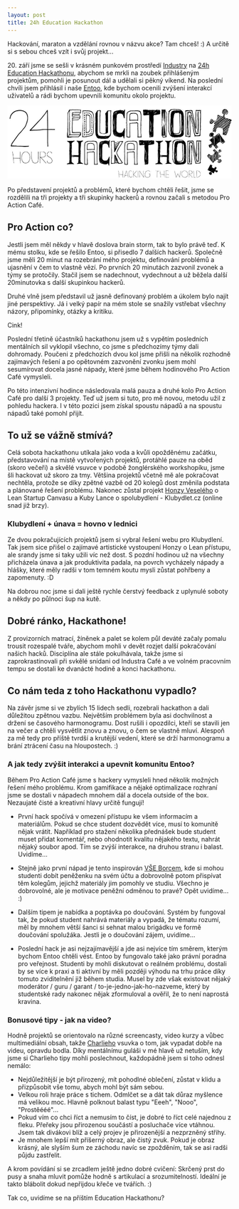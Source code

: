```yaml
---
layout: post
title: 24h Education Hackathon 
---
```


Hackování, maraton a vzdělání rovnou v názvu akce? Tam chceš! :) A určitě si s sebou chceš vzít i svůj projekt...

20\. září jsme se sešli v krásném punkovém prostředí [Industry](http://industrabrno.cz) na [24h Education Hackathonu](http://eduhackcz.weebly.com), abychom se mrkli na zoubek přihlášeným projektům, pomohli je posunout dál a udělali si pěkný víkend. Na poslední chvíli jsem přihlásil i naše [Entoo](http://www.entoo.cz), kde bychom ocenili zvýšení interakcí uživatelů a rádi bychom upevnili komunitu okolo projektu.

<img src="../images/24h-education-hackathon.jpg" alt="24h Education Hackathon" class="img-responsive">

Po představení projektů a problémů, které bychom chtěli řešit, jsme se rozdělili na tři projekty a tři skupinky hackerů a rovnou začali s metodou Pro Action Café.

## Pro Action co?

Jestli jsem měl někdy v hlavě doslova brain storm, tak to bylo právě teď. K mému stolku, kde se řešilo Entoo, si přisedlo 7 dalších hackerů. Společně jsme měli 20 minut na rozebrání mého projektu, definování problémů a ujasnění v čem to vlastně vězí. Po prvních 20 minutách zazvonil zvonek a týmy se protočily. Stačil jsem se nadechnout, vydechnout a už běžela další 20minutovka s další skupinkou hackerů.

Druhé vlně jsem představil už jasně definovaný problém a úkolem bylo najít jiné perspektivy. Já i velký papír na mém stole se snažily vstřebat všechny názory, připomínky, otázky a kritiku.

Cink!

Poslední třetině účastníků hackathonu jsem už s vypětím posledních mentálních sil vyklopil všechno, co jsme s předchozímy týmy dali dohromady. Poučeni z předchozích dvou kol jsme přišli na několik rozhodně zajímavých řešení a po opětovném zazvonění zvonku jsem mohl sesumírovat docela jasné nápady, které jsme během hodinového Pro Action Café vymysleli.

Po této intenzivní hodince následovala malá pauza a druhé kolo Pro Action Café pro další 3 projekty. Teď už jsem si tuto, pro mě novou, metodu užil z pohledu hackera. I v této pozici jsem získal spoustu nápadů a na spoustu nápadů také pomohl přijít.

## To už se vážně stmívá?

Celá sobota hackathonu utíkala jako voda a kvůli opožděnému začátku, představování na místě vytvořených projektů, protáhlé pauze na oběd (skoro večeři) a skvělé vsuvce v podobě žonglérského workshopíku, jsme šli hackovat už skoro za tmy. Většina projektů včetně mě ale pokračovat nechtěla, protože se díky zpětné vazbě od 20 kolegů dost změnila podstata a plánované řešení problému. Nakonec zůstal projekt [Honzy Veselého](http://vese.ly/) o Lean Startup Canvasu a Kuby Lance o spolubydlení - Klubydlet.cz (online snad již brzy).

### Klubydlení + únava = hovno v lednici

Ze dvou pokračujících projektů jsem si vybral řešení webu pro Klubydlení. Tak jsem sice přišel o zajímavé artistické vystoupení Honzy o Lean přístupu, ale srandy jsme si taky užili víc než dost. S pozdní hodinou už na všechny přicházela únava a jak produktivita padala, na povrch vycházely nápady a hlášky, které měly radši v tom temném koutu mysli zůstat pohřbeny a zapomenuty. :D

Na dobrou noc jsme si dali ještě rychle čerstvý feedback z uplynulé soboty a někdy po půlnoci šup na kutě.

## Dobré ránko, Hackathone!

Z provizorních matrací, žíněnek a palet se kolem půl deváté začaly pomalu trousit rozespalé tváře, abychom mohli v devět rozjet další pokračování našich hacků. Disciplína ale stále pokulhávala, takže jsme si zaprokrastinovali při svkělé snídani od Industra Café a ve volném pracovním tempu se dostali ke dvanácté hodině a konci hackathonu.

## Co nám teda z toho Hackathonu vypadlo?

Na závěr jsme si ve zbylích 15 lidech sedli, rozebrali hackathon a dali důležitou zpětnou vazbu. Největším problémem byla asi dochvilnost a držení se časového harmonogramu. Dost rušili i opozdilci, kteří se stavili jen na večer a chtěli vysvětlit znovu a znovu, o čem se vlastně mluví. Alespoň za mě tedy pro příště tvrdší a krutější vedení, které se drží harmonogramu a brání ztrácení času na hloupostech. :)

### A jak tedy zvýšit interakci a upevnit komunitu Entoo?

Během Pro Action Café jsme s hackery vymysleli hned několik možných řešení mého problému. Krom gamifikace a nějaké optimalizace rozhraní jsme se dostali v nápadech mnohem dál a docela outside of the box. Nezaujaté čisté a kreativní hlavy určitě fungují!

* První hack spočívá v omezení přístupu ke všem informacím a materiálům. Pokud se chce student dozvědět více, musí to komunitě nějak vrátit. Například pro stažení několika přednášek bude student muset přidat komentář, nebo ohodnotit kvalitu nějakého textu, nahrát nějaký soubor apod. Tím se zvýší interakce, na druhou stranu i balast. Uvidíme...

* Stejně jako první nápad je tento inspirován [VŠE Borcem](http://www.vseborec.cz/), kde si mohou studenti dobít peněženku na svém účtu a dobrovolně potom přispívat těm kolegům, jejichž materiály jim pomohly ve studiu. Všechno je dobrovolné, ale je motivace peněžní odměnou to pravé? Opět uvidíme... :)

* Dalším tipem je nabídka a poptávka po doučování. Systém by fungoval tak, že pokud student nahrává materiály a vypadá, že tématu rozumí, měl by mnohem větší šanci si sehnat malou brigádku ve formě doučování spolužáka. Jestli je o doučování zájem, uvidíme...

* Poslední hack je asi nejzajímavější a jde asi nejvíce tím směrem, kterým bychom Entoo chtěli vést. Entoo by fungovalo také jako právní poradna pro veřejnost. Studenti by mohli diskutovat o reálném problému, dostali by se více k praxi a ti aktivní by měli později výhodu na trhu práce díky tomuto zviditelnění již během studia. Musel by zde však existovat nějaký moderátor / guru / garant / to-je-jedno-jak-ho-nazveme, který by studentské rady nakonec nějak zformuloval a ověřil, že to není naprostá kravina.

### Bonusové tipy - jak na video?

Hodně projektů se orientovalo na různé screencasty, video kurzy a vůbec multimediální obsah, takže [Charlieho](http://www.charliegreenberg.net) vsuvka o tom, jak vypadat dobře na videu, opravdu bodla. Díky mentálnímu guláši v mé hlavě už netuším, kdy jsme si Charlieho tipy mohli poslechnout, každopádně jsem si toho odnesl nemálo:

* Nejdůležitější je být přirozený, mít pohodlné oblečení, zůstat v klidu a přizpůsobit vše tomu, abych mohl být sám sebou.
* Velkou roli hraje práce s tichem. Odmlčet se a dát tak důraz myšlence má velikou moc. Hlavně polknout balast typu "Eeeh", "Nooo", "Prostěééé"...
* Pokud vím co chci říct a nemusím to číst, je dobré to říct celé najednou z fleku. Přeřeky jsou přirozenou součástí a posluchače více vtáhnou. Jsem tak divákovi blíž a celý projev je přirozenější a nezprzněný střihy.
* Je mnohem lepší mít příšerný obraz, ale čistý zvuk. Pokud je obraz krásný, ale slyším šum ze záchodu navíc se zpožděním, tak se asi radši půjdu zastřelit.

A krom povídání si se zrcadlem ještě jedno dobré cvičení: Skrčený prst do pusy a snaha mluvit pomůže hodně s artikulací a srozumitelností. Ideální je takto blábolit dokud nepřijdou křeče ve tvářích. :)

Tak co, uvidíme se na příštím Education Hackathonu?